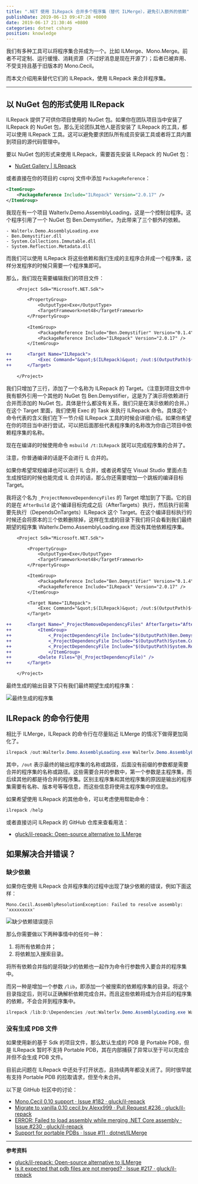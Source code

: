 ```yaml
---
title: ".NET 使用 ILRepack 合并多个程序集（替代 ILMerge），避免引入额外的依赖"
publishDate: 2019-06-13 09:47:28 +0800
date: 2019-06-17 21:30:46 +0800
categories: dotnet csharp
position: knowledge
---
```


我们有多种工具可以将程序集合并成为一个。比如 ILMerge、Mono.Merge。前者不可定制、运行缓慢、消耗资源（不过好消息是现在开源了）；后者已被弃用、不受支持且基于旧版本的 Mono.Cecil。

而本文介绍用来替代它们的 ILRepack，使用 ILRepack 来合并程序集。

---

<div id="toc"></div>

## 以 NuGet 包的形式使用 ILRepack

ILRepack 提供了可供你项目使用的 NuGet 包。如果你在团队项目当中安装了 ILRepack 的 NuGet 包，那么无论团队其他人是否安装了 ILRepack 的工具，都可以使用 ILRepack 工具。这可以避免要求团队所有成员安装工具或者将工具内置到项目的源代码管理中。

要以 NuGet 包的形式来使用 ILRepack，需要首先安装 ILRepack 的 NuGet 包：

- [NuGet Gallery | ILRepack](https://www.nuget.org/packages/ILRepack/)

或者直接在你的项目的 csproj 文件中添加 `PackageReference`：

```xml
<ItemGroup>
    <PackageReference Include="ILRepack" Version="2.0.17" />
</ItemGroup>
```

我现在有一个项目 Walterlv.Demo.AssemblyLoading，这是一个控制台程序。这个程序引用了一个 NuGet 包 Ben.Demystifier。为此带来了三个额外的依赖。

```
- Walterlv.Demo.AssemblyLoading.exe
- Ben.Demystifier.dll
- System.Collections.Immutable.dll
- System.Reflection.Metadata.dll
```

而我们可以使用 ILRepack 将这些依赖和我们生成的主程序合并成一个程序集，这样分发程序的时候只需要一个程序集即可。

那么，我们现在需要编辑我们的项目文件：

```diff
    <Project Sdk="Microsoft.NET.Sdk">

        <PropertyGroup>
            <OutputType>Exe</OutputType>
            <TargetFramework>net48</TargetFramework>
        </PropertyGroup>
        
        <ItemGroup>
            <PackageReference Include="Ben.Demystifier" Version="0.1.4" />
            <PackageReference Include="ILRepack" Version="2.0.17" />
        </ItemGroup>

++      <Target Name="ILRepack">
++          <Exec Command="&quot;$(ILRepack)&quot; /out:$(OutputPath)$(AssemblyName).exe $(OutputPath)$(AssemblyName).exe $(OutputPath)Ben.Demystifier.dll $(OutputPath)System.Collections.Immutable.dll $(OutputPath)System.Reflection.Metadata.dll" />
++      </Target>
    
    </Project>
```

我们只增加了三行，添加了一个名称为 ILRepack 的 Target。（注意到项目文件中我有额外引用一个其他的 NuGet 包 Ben.Demystifier，这是为了演示将依赖进行合并而添加的 NuGet 包，具体是什么都没有关系，我们只是在演示依赖的合并。）在这个 Target 里面，我们使用 Exec 的 Task 来执行 ILRepack 命令。具体这个命令代表的含义我们在下一节介绍 ILRepack 工具的时候会详细介绍。如果你希望在你的项目当中进行尝试，可以把后面那些代表程序集的名称改为你自己项目中依赖程序集的名称。

现在在编译的时候使用命令 `msbuild /t:ILRepack` 就可以完成程序集的合并了。

注意，你普通编译的话是不会进行 IL 合并的。

如果你希望常规编译也可以进行 IL 合并，或者说希望在 Visual Studio 里面点击生成按钮的时候也能完成 IL 合并的话，那么你还需要增加一个跳板的编译目标 Target。

我将这个名为 `_ProjectRemoveDependencyFiles` 的 Target 增加到了下面。它的目的是在 `AfterBuild` 这个编译目标完成之后（AfterTargets）执行，然后执行前需要先执行（DependsOnTargets）ILRepack 这个 Target。在这个编译目标执行的时候还会将原本的三个依赖删除掉，这样在生成的目录下我们将只会看到我们最终期望的程序集 Walterlv.Demo.AssemblyLoading.exe 而没有其他依赖程序集。

```diff
    <Project Sdk="Microsoft.NET.Sdk">

        <PropertyGroup>
            <OutputType>Exe</OutputType>
            <TargetFramework>net48</TargetFramework>
        </PropertyGroup>

        <ItemGroup>
            <PackageReference Include="Ben.Demystifier" Version="0.1.4" />
            <PackageReference Include="ILRepack" Version="2.0.17" />
        </ItemGroup>

        <Target Name="ILRepack">
            <Exec Command="&quot;$(ILRepack)&quot; /out:$(OutputPath)$(AssemblyName).exe $(OutputPath)$(AssemblyName).exe $(OutputPath)Ben.Demystifier.dll $(OutputPath)System.Collections.Immutable.dll $(OutputPath)System.Reflection.Metadata.dll" />
        </Target>

++      <Target Name="_ProjectRemoveDependencyFiles" AfterTargets="AfterBuild" DependsOnTargets="ILRepack">
++          <ItemGroup>
++              <_ProjectDependencyFile Include="$(OutputPath)Ben.Demystifier.dll" />
++              <_ProjectDependencyFile Include="$(OutputPath)System.Collections.Immutable.dll" />
++              <_ProjectDependencyFile Include="$(OutputPath)System.Reflection.Metadata.dll" />
++              </ItemGroup>
++          <Delete Files="@(_ProjectDependencyFile)" />
++      </Target>

    </Project>
```

最终生成的输出目录下只有我们最终期望生成的程序集：

![最终生成的程序集](/static/posts/2019-06-13-09-30-59.png)

## ILRepack 的命令行使用

相比于 ILMerge，ILRepack 的命令行在尽量贴近 ILMerge 的情况下做得更加简化了。

```powershell
ilrepack /out:Walterlv.Demo.AssemblyLoading.exe Walterlv.Demo.AssemblyLoading.exe Ben.Demystifier.dll System.Collections.Immutable.dll System.Reflection.Metadata.dll
```

其中，`/out` 表示最终的输出程序集的名称或路径，后面没有前缀的参数都是需要合并的程序集的名称或路径。这些需要合并的参数中，第一个参数是主程序集，而后续其他的都是待合并的程序集。区别主程序集和其他程序集的原因是输出的程序集需要有名称、版本号等等信息，而这些信息将使用主程序集中的信息。

如果希望使用 ILRepack 的其他命令，可以考虑使用帮助命令：

```powershell
ilrepack /help
```

或者直接访问 ILRepack 的 GitHub 仓库来查看用法：

- [gluck/il-repack: Open-source alternative to ILMerge](https://github.com/gluck/il-repack)

## 如果解决合并错误？

### 缺少依赖

如果你在使用 ILRepack 合并程序集的过程中出现了缺少依赖的错误，例如下面这样：

```
Mono.Cecil.AssemblyResolutionException: Failed to resolve assembly: 'xxxxxxxxx'
```

![缺少依赖错误提示](/static/posts/2019-06-13-13-51-42.png)

那么你需要做以下两种事情中的任何一种：

1. 将所有依赖合并；
1. 将依赖加入搜索目录。

将所有依赖合并指的是将缺少的依赖也一起作为命令行参数传入要合并的程序集中。

而另一种是增加一个参数 `/lib`，即添加一个被搜索的依赖程序集的目录。将这个目录指定后，则可以正确解析依赖完成合并。而且这些依赖将成为合并后的程序集的依赖，不会合并到程序集中。

```powershell
ilrepack /lib:D:\Dependencies /out:Walterlv.Demo.AssemblyLoading.exe Walterlv.Demo.AssemblyLoading.exe Ben.Demystifier.dll System.Collections.Immutable.dll System.Reflection.Metadata.dll
```

### 没有生成 PDB 文件

如果使用新的基于 Sdk 的项目文件，那么默认生成的 PDB 是 Portable PDB，但是 ILRepack 暂时不支持 Portable PDB，其在内部捕获了异常以至于可以完成合并但不会生成 PDB 文件。

目前此问题在 ILRepack 中还处于打开状态，且持续两年都没关闭了。同时很早就有支持 Portable PDB 的拉取请求，但至今未合并。

以下是 GitHub 社区中的讨论：

- [Mono.Cecil 0.10 support · Issue #182 · gluck/il-repack](https://github.com/gluck/il-repack/issues/182)
- [Migrate to vanilla 0.10 cecil by Alexx999 · Pull Request #236 · gluck/il-repack](https://github.com/gluck/il-repack/pull/236)
- [ERROR: Failed to load assembly while merging .NET Core assembly · Issue #230 · gluck/il-repack](https://github.com/gluck/il-repack/issues/230)
- [Support for portable PDBs · Issue #11 · dotnet/ILMerge](https://github.com/dotnet/ILMerge/issues/11)

---

**参考资料**

- [gluck/il-repack: Open-source alternative to ILMerge](https://github.com/gluck/il-repack)
- [Is it expected that pdb files are not merged? · Issue #217 · gluck/il-repack](https://github.com/gluck/il-repack/issues/217)
